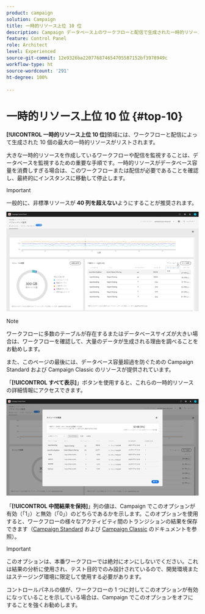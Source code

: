 ```yaml
---
product: campaign
solution: Campaign
title: 一時的リソース上位 10 位
description: Campaign データベース上のワークフローと配信で生成された一時的リソース上位 10 位をコントロールパネルで監視する方法を説明します。
feature: Control Panel
role: Architect
level: Experienced
source-git-commit: 12e9326ba220776874654705587152bf3978949c
workflow-type: ht
source-wordcount: '291'
ht-degree: 100%

---
```


# 一時的リソース上位 10 位 {#top-10}

**[!UICONTROL 一時的リソース上位 10 位]**&#x200B;領域には、ワークフローと配信によって生成された 10 個の最大の一時的リソースがリストされます。

大きな一時的リソースを作成しているワークフローや配信を監視することは、データベースを監視するための重要な手順です。一時的リソースがデータベース容量を消費しすぎる場合は、このワークフローまたは配信が必要であることを確認し、最終的にインスタンスに移動して停止します。

>[!IMPORTANT]
>
>一般的に、非標準リソースが **40 列を超えない**&#x200B;ようにすることが推奨されます。

![](assets/database-top10.png)

>[!NOTE]
>
>ワークフローに多数のテーブルが存在するまたはデータベースサイズが大きい場合は、ワークフローを確認して、大量のデータが生成される理由を調べることをお勧めします。
>
>また、このページの最後には、データベース容量超過を防ぐための Campaign Standard および Campaign Classic のリソースが提供されています。

「**[!UICONTROL すべて表示]**」ボタンを使用すると、これらの一時的リソースの詳細情報にアクセスできます。

![](assets/database-top10-view.png)

「**[!UICONTROL 中間結果を保持]**」列の値は、Campaign でこのオプションが有効（「1」）と無効（「0」）のどちらであるかを示します。このオプションを使用すると、ワークフローの様々なアクティビティ間のトランジションの結果を保存できます（[Campaign Standard](https://experienceleague.adobe.com/docs/campaign-standard/using/managing-processes-and-data/executing-a-workflow/managing-execution-options.html?lang=ja) および [Campaign Classic](https://experienceleague.adobe.com/docs/campaign-classic/using/automating-with-workflows/introduction/workflow-best-practices.html?lang=ja#logs) のドキュメントを参照）。

>[!IMPORTANT]
>
>このオプションは、本番ワークフローでは絶対にオンにしないでください。これは結果の分析に使用され、テスト目的でのみ設計されているので、開発環境またはステージング環境に限定して使用する必要があります。
>
>コントロールパネルの値が、ワークフローの 1 つに対してこのオプションが有効になっていることを示している場合は、Campaign でこのオプションをオフにすることを強くお勧めします。
